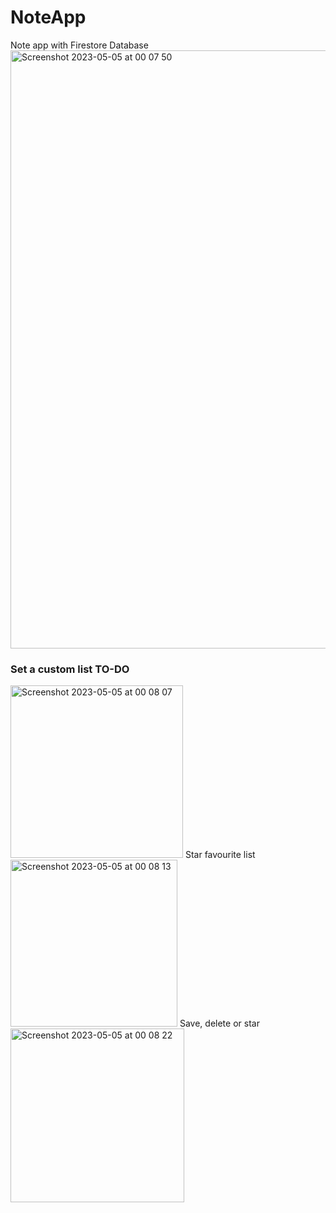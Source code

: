 # NoteApp
Note app with Firestore Database
<img width="957" alt="Screenshot 2023-05-05 at 00 07 50" src="https://user-images.githubusercontent.com/11790165/236291522-c2d5e3d8-573e-4940-9854-c2b2d4d66fa7.png">
### Set a custom list TO-DO
<img width="276" alt="Screenshot 2023-05-05 at 00 08 07" src="https://user-images.githubusercontent.com/11790165/236292665-743e2102-4302-45e7-955d-589f7b2d9cf8.png">
Star favourite list
<img width="267" alt="Screenshot 2023-05-05 at 00 08 13" src="https://user-images.githubusercontent.com/11790165/236293511-7bf719a5-078d-4d82-9571-4d418949355c.png">
Save, delete or star
<img width="278" alt="Screenshot 2023-05-05 at 00 08 22" src="https://user-images.githubusercontent.com/11790165/236293728-5868614a-76c3-494d-90e4-18dbcffab079.png">


